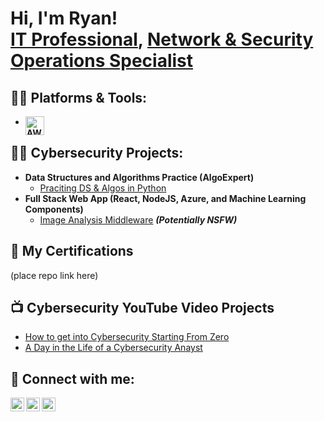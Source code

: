 <h1>Hi, I'm Ryan! <br/><a href="https://github.com/ryberts">IT Professional</a>, <a href="https://www.linkedin.com/in/ryberts/">Network & Security Operations Specialist</a></h1>

<h2>👨‍💻 Platforms & Tools:</h2>


- <b><img align="left" alt="AWS" width="30px" style="padding-right:10px;" src="https://cdn.jsdelivr.net/npm/simple-icons@v3/icons/amazonaws.svg" /></b>
  

<h2>👨‍💻 Cybersecurity Projects:</h2>

- <b>Data Structures and Algorithms Practice (AlgoExpert)</b>
  - [Praciting DS & Algos in Python](https://github.com/joshmadakor1/Algorithms-Practice)
- <b>Full Stack Web App (React, NodeJS, Azure, and Machine Learning Components)</b>
  - [Image Analysis Middleware](https://github.com/joshmadakor1/4chan-Image-Analysis-Middleware-C964) <b><i>(Potentially NSFW)</b></i>
  
<h2>📜 My Certifications</h2> (place repo link here)

<h2>📺 Cybersecurity YouTube Video Projects</h2>

- [How to get into Cybersecurity Starting From Zero](https://www.youtube.com/watch?v=a83ASGn_V_s)
- [A Day in the Life of a Cybersecurity Anayst](https://www.youtube.com/watch?v=uHy3oM7NnoU)


<h2> 🤳 Connect with me:</h2>

[<img align="left" alt="JoshMadakor | YouTube" width="22px" src="https://cdn.jsdelivr.net/npm/simple-icons@v3/icons/youtube.svg" />][youtube]
[<img align="left" alt="JoshMadakor | Twitter" width="22px" src="https://cdn.jsdelivr.net/npm/simple-icons@v3/icons/twitter.svg" />][twitter]
[<img align="left" alt="JoshMadakor | LinkedIn" width="22px" src="https://cdn.jsdelivr.net/npm/simple-icons@v3/icons/linkedin.svg" />][linkedin]


[twitter]: https://x.com/SidRiley8
[youtube]: https://www.youtube.com/@cysecjourney
[linkedin]: https://www.linkedin.com/in/ryberts

<!--
**joshmadakor1/joshmadakor1** is a ✨ _special_ ✨ repository because its `README.md` (this file) appears on your GitHub profile.

Here are some ideas to get you started:


-->
